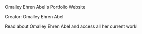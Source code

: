 Omalley Ehren Abel's Portfolio Website

Creator: Omalley Ehren Abel

Read about Omalley Ehren Abel and access all her current work!
